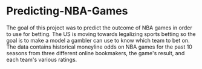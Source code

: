# Predicting-NBA-Games

The goal of this project was to predict the outcome of NBA games in order to use for betting. The US is moving towards legalizing sports betting so the goal is to make a model a gambler can use to know which team to bet on. The data contains historical moneyline odds on NBA games for the past 10 seasons from three different online bookmakers, the game's result, and each team's various ratings. 
